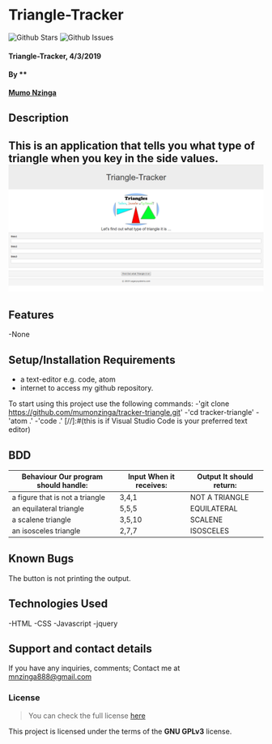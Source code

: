 # Triangle-Tracker

![Github Stars](https://github.com/mumonzinga/mumo-portfolio/stargazers)
![Github Issues](https://github.com/mumonzinga/mumo-portfolio/issues)
#### Triangle-Tracker, 4/3/2019
#### By **
**[Mumo Nzinga](https://github.com/mumonzinga)**
## Description
This is an application that tells you what type of triangle when you key in the side values.
![website review](https://github.com/mumonzinga/Tracker-Triangle/blob/master/images/preview.png)
---
## Features
-None



## Setup/Installation Requirements
* a text-editor e.g. code, atom
* internet to access my github repository.

To start using this project use the following commands:
-'git clone
https://github.com/mumonzinga/tracker-triangle.git'
-'cd tracker-triangle'
-'atom .'
-'code .' [//]:#(this is if Visual Studio Code is your preferred text editor)
## BDD


| Behaviour Our program should handle: | Input When it receives: | Output It should return: |
|--------------------------------------|-------------------------|--------------------------|
| a figure that is not a triangle      | 3,4,1                   | NOT A TRIANGLE           |
| an equilateral triangle              | 5,5,5                   | EQUILATERAL              |
| a scalene triangle                   | 3,5,10                  | SCALENE                  |
| an isosceles triangle                | 2,7,7                   | ISOSCELES                |
## Known Bugs
The button is not printing the output.
## Technologies Used
-HTML
-CSS
-Javascript
-jquery
## Support and contact details
If you have any inquiries, comments; Contact me at mnzinga888@gmail.com  
### License
>You can check the full license [here](https://github.com/mumonzinga/LICENSE.git)

This project is licensed under the terms of the **GNU GPLv3** license.
